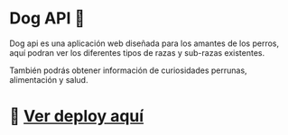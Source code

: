 # Dog API 🐶
Dog api es una aplicación web diseñada para los amantes de los perros, aquí podran ver los diferentes tipos de razas y sub-razas existentes.

También podrás obtener información de curiosidades perrunas, alimentación y salud.
 

# 🚀 [Ver deploy aquí](https://dog-api-edb1a.web.app/)

